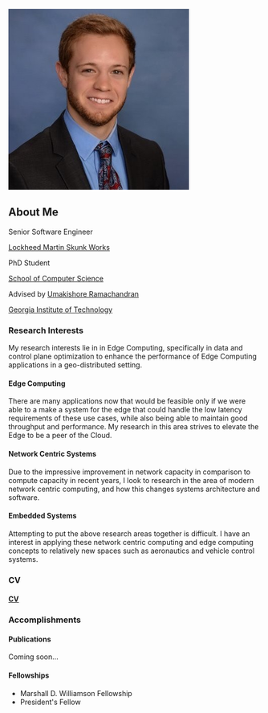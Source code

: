 ![Tyler Landle](./professional_pic.jpeg) 

## About Me

Senior Software Engineer

[Lockheed Martin Skunk Works](https://www.lockheedmartin.com/en-us/who-we-are/business-areas/aeronautics/skunkworks.html)

PhD Student

[School of Computer Science](https://scs.gatech.edu/)

Advised by [Umakishore Ramachandran](https://www.cc.gatech.edu/~rama/)

[Georgia Institute of Technology](https://www.cc.gatech.edu/)


### Research Interests

My research interests lie in in Edge Computing, specifically in data and control plane optimization to enhance the performance of Edge Computing applications in a geo-distributed setting.

#### Edge Computing

There are many applications now that would be feasible only if we were able to a make a system for the edge that could handle the low latency requirements of these use cases, while also being able to maintain good throughput and performance. My research in this area strives to elevate the Edge to be a peer of the Cloud. 

#### Network Centric Systems

Due to the impressive improvement in network capacity in comparison to compute capacity in recent years, I look to research in the area of modern network centric computing, and how this changes systems architecture and software. 

#### Embedded Systems

Attempting to put the above research areas together is difficult. I have an interest in applying these network centric computing and edge computing concepts to relatively new spaces such as aeronautics and vehicle control systems.

### CV

#### [CV](./cv.md)

### Accomplishments

#### Publications

Coming soon...

#### Fellowships

- Marshall D. Williamson Fellowship
- President's Fellow


